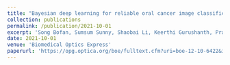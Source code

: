 ```yaml
---
title: "Bayesian deep learning for reliable oral cancer image classification"
collection: publications
permalink: /publication/2021-10-01
excerpt: 'Song Bofan, Sumsum Sunny, Shaobai Li, Keerthi Gurushanth, Pramila Mendonca, Nirza Mukhia, Sanjana Patrick et al. "Bayesian deep learning for reliable oral cancer image classification." Biomedical Optics Express 12, no. 10 (2021): 6422.'
date: 2021-10-01
venue: 'Biomedical Optics Express'
paperurl: 'https://opg.optica.org/boe/fulltext.cfm?uri=boe-12-10-6422&id=459635'
---
```


